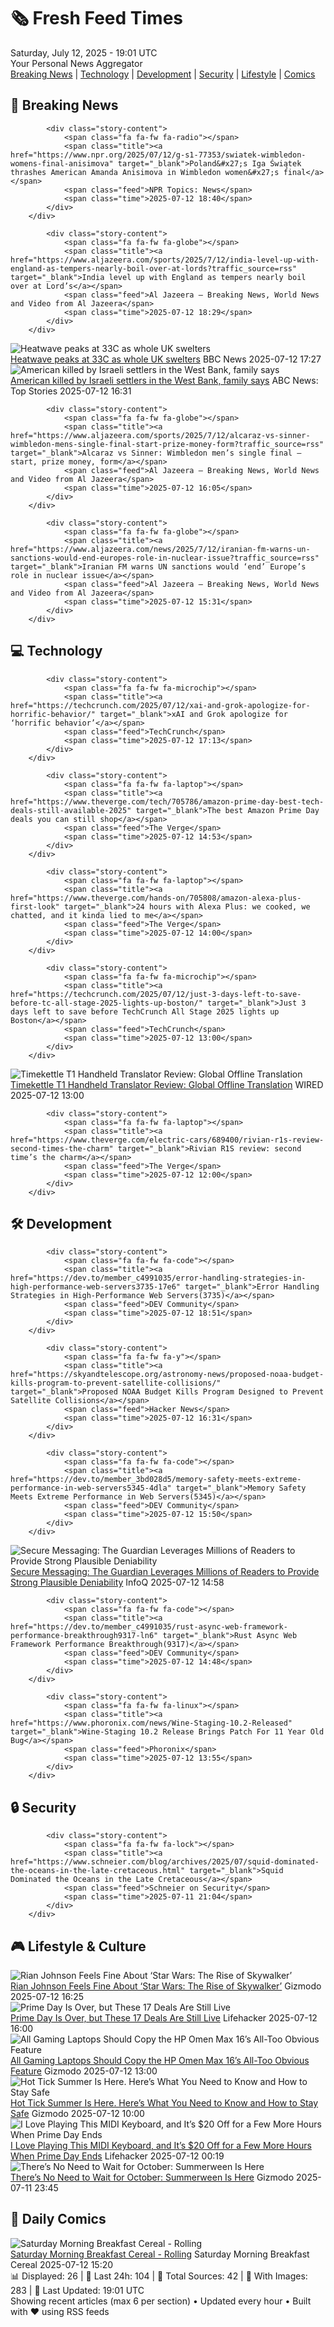 <!-- Processing 54 RSS feeds at 2025-07-12 19:01:21 UTC -->
<!-- Processing: XKCD -->
<!-- Processing: Saturday Morning Breakfast Cereal -->
<!-- Processing: Dinosaur Comics -->
<!-- Processing: CNN Top Stories -->
<!-- Processing: BBC Breaking News -->
<!-- Processing: Al Jazeera Breaking News -->
<!-- Processing: NPR News -->
<!-- Processing: CBC News -->
<!-- Error processing https://rss.cbc.ca/lineup/topstories.xml: The read operation timed out -->
<!-- Processing: Associated Press Breaking -->
<!-- Processing: ABC News Breaking -->
<!-- Processing: Guardian World News -->
<!-- Processing: O'Reilly Radar -->
<!-- Processing: WIRED -->
<!-- Processing: Slashdot -->
<!-- Processing: Lobsters Python -->
<!-- Processing: Hacker News -->
<!-- Processing: Dev.to -->
<!-- Processing: StackOverflow Blog -->
<!-- Processing: It's FOSS -->
<!-- Error processing https://itsfoss.com/rss/: The read operation timed out -->
<!-- Processing: OMG! Ubuntu -->
<!-- Processing: DistroWatch -->
<!-- Processing: Ubuntu Blog -->
<!-- Processing: GitLab Blog -->
<!-- Processing: InfoQ -->
<!-- Processing: Martin Fowler -->
<!-- Processing: Coding Horror -->
<!-- Processing: The Pragmatic Engineer -->
<!-- Processing: Lifehacker -->
<!-- Processing: Boing Boing -->
<!-- Processing: Krebs on Security -->
<!-- Generated 5 new posts out of 30 feeds processed -->
<div class="newspaper-header">
    <h1 class="newspaper-title">🗞️ Fresh Feed Times</h1>
    <div class="newspaper-date">Saturday, July 12, 2025 - 19:01 UTC</div>
    <div class="newspaper-subtitle">Your Personal News Aggregator</div>
</div>

<div class="newspaper-nav">
    <a href="#breaking">Breaking News</a> |
    <a href="#tech">Technology</a> |
    <a href="#dev">Development</a> |
    <a href="#security">Security</a> |
    <a href="#lifestyle">Lifestyle</a> |
    <a href="#webcomics">Comics</a>
</div>

<div class="news-section breaking-news" id="breaking">
<h2 class="section-header">🚨 Breaking News</h2>
<div class="stories-container">
<div class="story">
            
            <div class="story-content">
                <span class="fa fa-fw fa-radio"></span>
                <span class="title"><a href="https://www.npr.org/2025/07/12/g-s1-77353/swiatek-wimbledon-womens-final-anisimova" target="_blank">Poland&#x27;s Iga Świątek thrashes American Amanda Anisimova in Wimbledon women&#x27;s final</a></span>
                <span class="feed">NPR Topics: News</span>
                <span class="time">2025-07-12 18:40</span>
            </div>
        </div>
<div class="story">
            
            <div class="story-content">
                <span class="fa fa-fw fa-globe"></span>
                <span class="title"><a href="https://www.aljazeera.com/sports/2025/7/12/india-level-up-with-england-as-tempers-nearly-boil-over-at-lords?traffic_source=rss" target="_blank">India level up with England as tempers nearly boil over at Lord’s</a></span>
                <span class="feed">Al Jazeera – Breaking News, World News and Video from Al Jazeera</span>
                <span class="time">2025-07-12 18:29</span>
            </div>
        </div>
<div class="story">
            <img src="https://ichef.bbci.co.uk/ace/standard/240/cpsprodpb/be94/live/a4f6d320-5ebb-11f0-960d-e9f1088a89fe.jpg" alt="Heatwave peaks at 33C as whole UK swelters" class="story-image" loading="lazy" onerror="this.style.display='none'">
            <div class="story-content">
                <span class="fa fa-fw fa-flag"></span>
                <span class="title"><a href="https://www.bbc.com/news/articles/c5y2jd5yye9o" target="_blank">Heatwave peaks at 33C as whole UK swelters</a></span>
                <span class="feed">BBC News</span>
                <span class="time">2025-07-12 17:27</span>
            </div>
        </div>
<div class="story">
            <img src="https://s.abcnews.com/images/International/west-bank-fence-ap-jt-250712_1752329790339_hpMain_4x3t_384.jpg" alt="American killed by Israeli settlers in the West Bank, family says" class="story-image" loading="lazy" onerror="this.style.display='none'">
            <div class="story-content">
                <span class="fa fa-fw fa-tv"></span>
                <span class="title"><a href="https://abcnews.go.com/International/american-killed-israeli-settlers-west-bank-family/story?id=123700222" target="_blank">American killed by Israeli settlers in the West Bank, family says</a></span>
                <span class="feed">ABC News: Top Stories</span>
                <span class="time">2025-07-12 16:31</span>
            </div>
        </div>
<div class="story">
            
            <div class="story-content">
                <span class="fa fa-fw fa-globe"></span>
                <span class="title"><a href="https://www.aljazeera.com/sports/2025/7/12/alcaraz-vs-sinner-wimbledon-mens-single-final-start-prize-money-form?traffic_source=rss" target="_blank">Alcaraz vs Sinner: Wimbledon men’s single final – start, prize money, form</a></span>
                <span class="feed">Al Jazeera – Breaking News, World News and Video from Al Jazeera</span>
                <span class="time">2025-07-12 16:05</span>
            </div>
        </div>
<div class="story">
            
            <div class="story-content">
                <span class="fa fa-fw fa-globe"></span>
                <span class="title"><a href="https://www.aljazeera.com/news/2025/7/12/iranian-fm-warns-un-sanctions-would-end-europes-role-in-nuclear-issue?traffic_source=rss" target="_blank">Iranian FM warns UN sanctions would ‘end’ Europe’s role in nuclear issue</a></span>
                <span class="feed">Al Jazeera – Breaking News, World News and Video from Al Jazeera</span>
                <span class="time">2025-07-12 15:31</span>
            </div>
        </div>
</div>
</div>
<div class="news-section tech-news" id="tech">
<h2 class="section-header">💻 Technology</h2>
<div class="stories-container">
<div class="story">
            
            <div class="story-content">
                <span class="fa fa-fw fa-microchip"></span>
                <span class="title"><a href="https://techcrunch.com/2025/07/12/xai-and-grok-apologize-for-horrific-behavior/" target="_blank">xAI and Grok apologize for ‘horrific behavior’</a></span>
                <span class="feed">TechCrunch</span>
                <span class="time">2025-07-12 17:13</span>
            </div>
        </div>
<div class="story">
            
            <div class="story-content">
                <span class="fa fa-fw fa-laptop"></span>
                <span class="title"><a href="https://www.theverge.com/tech/705786/amazon-prime-day-best-tech-deals-still-available-2025" target="_blank">The best Amazon Prime Day deals you can still shop</a></span>
                <span class="feed">The Verge</span>
                <span class="time">2025-07-12 14:53</span>
            </div>
        </div>
<div class="story">
            
            <div class="story-content">
                <span class="fa fa-fw fa-laptop"></span>
                <span class="title"><a href="https://www.theverge.com/hands-on/705808/amazon-alexa-plus-first-look" target="_blank">24 hours with Alexa Plus: we cooked, we chatted, and it kinda lied to me</a></span>
                <span class="feed">The Verge</span>
                <span class="time">2025-07-12 14:00</span>
            </div>
        </div>
<div class="story">
            
            <div class="story-content">
                <span class="fa fa-fw fa-microchip"></span>
                <span class="title"><a href="https://techcrunch.com/2025/07/12/just-3-days-left-to-save-before-tc-all-stage-2025-lights-up-boston/" target="_blank">Just 3 days left to save before TechCrunch All Stage 2025 lights up Boston</a></span>
                <span class="feed">TechCrunch</span>
                <span class="time">2025-07-12 13:00</span>
            </div>
        </div>
<div class="story">
            <img src="https://media.wired.com/photos/687164b39838962e82562ad2/master/pass/Timekettle%20T1%20SOURCE%20Timekettle.png" alt="Timekettle T1 Handheld Translator Review: Global Offline Translation" class="story-image" loading="lazy" onerror="this.style.display='none'">
            <div class="story-content">
                <span class="fa fa-fw fa-bolt"></span>
                <span class="title"><a href="https://www.wired.com/review/timekettle-t1-handheld-translator/" target="_blank">Timekettle T1 Handheld Translator Review: Global Offline Translation</a></span>
                <span class="feed">WIRED</span>
                <span class="time">2025-07-12 13:00</span>
            </div>
        </div>
<div class="story">
            
            <div class="story-content">
                <span class="fa fa-fw fa-laptop"></span>
                <span class="title"><a href="https://www.theverge.com/electric-cars/689400/rivian-r1s-review-second-times-the-charm" target="_blank">Rivian R1S review: second time’s the charm</a></span>
                <span class="feed">The Verge</span>
                <span class="time">2025-07-12 12:00</span>
            </div>
        </div>
</div>
</div>
<div class="news-section dev-news" id="dev">
<h2 class="section-header">🛠️ Development</h2>
<div class="stories-container">
<div class="story">
            
            <div class="story-content">
                <span class="fa fa-fw fa-code"></span>
                <span class="title"><a href="https://dev.to/member_c4991035/error-handling-strategies-in-high-performance-web-servers3735-17e6" target="_blank">Error Handling Strategies in High-Performance Web Servers(3735)</a></span>
                <span class="feed">DEV Community</span>
                <span class="time">2025-07-12 18:51</span>
            </div>
        </div>
<div class="story">
            
            <div class="story-content">
                <span class="fa fa-fw fa-y"></span>
                <span class="title"><a href="https://skyandtelescope.org/astronomy-news/proposed-noaa-budget-kills-program-to-prevent-satellite-collisions/" target="_blank">Proposed NOAA Budget Kills Program Designed to Prevent Satellite Collisions</a></span>
                <span class="feed">Hacker News</span>
                <span class="time">2025-07-12 16:31</span>
            </div>
        </div>
<div class="story">
            
            <div class="story-content">
                <span class="fa fa-fw fa-code"></span>
                <span class="title"><a href="https://dev.to/member_3bd028d5/memory-safety-meets-extreme-performance-in-web-servers5345-4dla" target="_blank">Memory Safety Meets Extreme Performance in Web Servers(5345)</a></span>
                <span class="feed">DEV Community</span>
                <span class="time">2025-07-12 15:50</span>
            </div>
        </div>
<div class="story">
            <img src="https://www.infoq.com/styles/static/images/logo/logo_bigger.jpg" alt="Secure Messaging: The Guardian Leverages Millions of Readers to Provide Strong Plausible Deniability" class="story-image" loading="lazy" onerror="this.style.display='none'">
            <div class="story-content">
                <span class="fa fa-fw fa-info-circle"></span>
                <span class="title"><a href="https://www.infoq.com/news/2025/07/secure-messaging-coverdrop/?utm_campaign=infoq_content&utm_source=infoq&utm_medium=feed&utm_term=global" target="_blank">Secure Messaging: The Guardian Leverages Millions of Readers to Provide Strong Plausible Deniability</a></span>
                <span class="feed">InfoQ</span>
                <span class="time">2025-07-12 14:58</span>
            </div>
        </div>
<div class="story">
            
            <div class="story-content">
                <span class="fa fa-fw fa-code"></span>
                <span class="title"><a href="https://dev.to/member_c4991035/rust-async-web-framework-performance-breakthrough9317-ln6" target="_blank">Rust Async Web Framework Performance Breakthrough(9317)</a></span>
                <span class="feed">DEV Community</span>
                <span class="time">2025-07-12 14:48</span>
            </div>
        </div>
<div class="story">
            
            <div class="story-content">
                <span class="fa fa-fw fa-linux"></span>
                <span class="title"><a href="https://www.phoronix.com/news/Wine-Staging-10.2-Released" target="_blank">Wine-Staging 10.2 Release Brings Patch For 11 Year Old Bug</a></span>
                <span class="feed">Phoronix</span>
                <span class="time">2025-07-12 13:55</span>
            </div>
        </div>
</div>
</div>
<div class="news-section security-news" id="security">
<h2 class="section-header">🔒 Security</h2>
<div class="stories-container">
<div class="story">
            
            <div class="story-content">
                <span class="fa fa-fw fa-lock"></span>
                <span class="title"><a href="https://www.schneier.com/blog/archives/2025/07/squid-dominated-the-oceans-in-the-late-cretaceous.html" target="_blank">Squid Dominated the Oceans in the Late Cretaceous</a></span>
                <span class="feed">Schneier on Security</span>
                <span class="time">2025-07-11 21:04</span>
            </div>
        </div>
</div>
</div>
<div class="news-section lifestyle-news" id="lifestyle">
<h2 class="section-header">🎮 Lifestyle & Culture</h2>
<div class="stories-container">
<div class="story">
            <img src="https://gizmodo.com/app/uploads/2025/07/rise-skywalker-hed.jpg" alt="Rian Johnson Feels Fine About ‘Star Wars: The Rise of Skywalker’" class="story-image" loading="lazy" onerror="this.style.display='none'">
            <div class="story-content">
                <span class="fa fa-fw fa-computer"></span>
                <span class="title"><a href="https://gizmodo.com/rian-johnson-feels-fine-about-star-wars-the-rise-of-skywalker-2000628551" target="_blank">Rian Johnson Feels Fine About ‘Star Wars: The Rise of Skywalker’</a></span>
                <span class="feed">Gizmodo</span>
                <span class="time">2025-07-12 16:25</span>
            </div>
        </div>
<div class="story">
            <img src="https://lifehacker.com/imagery/articles/01JZZNYR73G6KK6BBVHB9XAENV/hero-image.jpg" alt="Prime Day Is Over, but These 17 Deals Are Still Live" class="story-image" loading="lazy" onerror="this.style.display='none'">
            <div class="story-content">
                <span class="fa fa-fw fa-life-ring"></span>
                <span class="title"><a href="https://lifehacker.com/tech/the-best-post-sale-deals-you-can-still-get-prime-day-2025?utm_medium=RSS" target="_blank">Prime Day Is Over, but These 17 Deals Are Still Live</a></span>
                <span class="feed">Lifehacker</span>
                <span class="time">2025-07-12 16:00</span>
            </div>
        </div>
<div class="story">
            <img src="https://gizmodo.com/app/uploads/2025/07/hp-omen-max-pc-gear-review-8.jpg" alt="All Gaming Laptops Should Copy the HP Omen Max 16’s All-Too Obvious Feature" class="story-image" loading="lazy" onerror="this.style.display='none'">
            <div class="story-content">
                <span class="fa fa-fw fa-computer"></span>
                <span class="title"><a href="https://gizmodo.com/all-gaming-laptops-should-copy-the-hp-omen-max-16s-all-too-obvious-feature-2000628329" target="_blank">All Gaming Laptops Should Copy the HP Omen Max 16’s All-Too Obvious Feature</a></span>
                <span class="feed">Gizmodo</span>
                <span class="time">2025-07-12 13:00</span>
            </div>
        </div>
<div class="story">
            <img src="https://gizmodo.com/app/uploads/2025/07/tinytick.jpg" alt="Hot Tick Summer Is Here. Here’s What You Need to Know and How to Stay Safe" class="story-image" loading="lazy" onerror="this.style.display='none'">
            <div class="story-content">
                <span class="fa fa-fw fa-computer"></span>
                <span class="title"><a href="https://gizmodo.com/hot-tick-summer-is-here-heres-what-you-need-to-know-about-these-tiny-eight-legged-menaces-2000627629" target="_blank">Hot Tick Summer Is Here. Here’s What You Need to Know and How to Stay Safe</a></span>
                <span class="feed">Gizmodo</span>
                <span class="time">2025-07-12 10:00</span>
            </div>
        </div>
<div class="story">
            <img src="https://lifehacker.com/imagery/articles/01JZVNSFHMG26Y8Q4ZFRJ6J4FB/hero-image.jpg" alt="I Love Playing This MIDI Keyboard, and It’s $20 Off for a Few More Hours When Prime Day Ends" class="story-image" loading="lazy" onerror="this.style.display='none'">
            <div class="story-content">
                <span class="fa fa-fw fa-life-ring"></span>
                <span class="title"><a href="https://lifehacker.com/tech/last-chance-akai-midi-keyboard-prime-day-2025?utm_medium=RSS" target="_blank">I Love Playing This MIDI Keyboard, and It’s $20 Off for a Few More Hours When Prime Day Ends</a></span>
                <span class="feed">Lifehacker</span>
                <span class="time">2025-07-12 00:19</span>
            </div>
        </div>
<div class="story">
            <img src="https://gizmodo.com/app/uploads/2025/07/Universal-Horror-Unleashed-1.jpg" alt="There’s No Need to Wait for October: Summerween Is Here" class="story-image" loading="lazy" onerror="this.style.display='none'">
            <div class="story-content">
                <span class="fa fa-fw fa-computer"></span>
                <span class="title"><a href="https://gizmodo.com/theres-no-need-to-wait-for-october-summerween-is-here-2000628297" target="_blank">There’s No Need to Wait for October: Summerween Is Here</a></span>
                <span class="feed">Gizmodo</span>
                <span class="time">2025-07-11 23:45</span>
            </div>
        </div>
</div>
</div>
<div class="news-section webcomics-section" id="webcomics">
<h2 class="section-header">🎨 Daily Comics</h2>
<div class="stories-container">
<div class="story">
            <img src="https://www.smbc-comics.com/comics/1752123748-20250712.png" alt="Saturday Morning Breakfast Cereal - Rolling" class="story-image" loading="lazy" onerror="this.style.display='none'">
            <div class="story-content">
                <span class="fa fa-fw fa-smile"></span>
                <span class="title"><a href="https://www.smbc-comics.com/comic/rolling-2" target="_blank">Saturday Morning Breakfast Cereal - Rolling</a></span>
                <span class="feed">Saturday Morning Breakfast Cereal</span>
                <span class="time">2025-07-12 15:20</span>
            </div>
        </div>
</div>
</div>

<div class="newspaper-footer">
    <div class="stats">
        📊 Displayed: 26 | 📅 Last 24h: 104 | 📡 Total Sources: 42 | 📸 With Images: 283 |
        🔄 Last Updated: 19:01 UTC
    </div>
    <div class="footer-note">
        Showing recent articles (max 6 per section) • Updated every hour • Built with ❤️ using RSS feeds
    </div>
</div>
